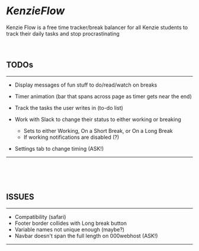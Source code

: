 # _**KenzieFlow**_

Kenzie Flow is a free time tracker/break balancer for all Kenzie students to track their daily tasks and stop procrastinating
<br>
<br>
<br>

## TODOs

---

- Display messages of fun stuff to do/read/watch on breaks

- Timer animation (bar that spans across page as timer gets near the end)

- Track the tasks the user writes in (to-do list)

- Work with Slack to change their status to either working or breaking

  - Sets to either Working, On a Short Break, or On a Long Break
  - If working notifications are disabled (?)

- Settings tab to change timing (ASK!)

---

<br>
<br>
<br>

## ISSUES

---

- Compatibility (safari)
- Footer border collides with Long break button
- Variable names not unique enough (maybe?)
- Navbar doesn't span the full length on 000webhost (ASK!)

---

